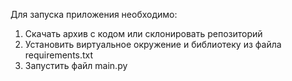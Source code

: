 Для запуска приложения необходимо:
1) Скачать архив с кодом или склонировать репозиторий
2) Установить виртуальное окружение и библиотеку из файла requirements.txt
3) Запустить файл main.py 
